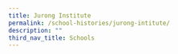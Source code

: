 ```yaml
---
title: Jurong Institute
permalink: /school-histories/jurong-intitute/
description: ""
third_nav_title: Schools
---
```


